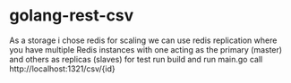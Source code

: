# golang-rest-csv
As a storage i chose redis
for scaling we can use redis replication where you have multiple Redis instances with one acting as the primary (master) and others as replicas (slaves)
for test run build and run main.go
call http://localhost:1321/csv/{id}
